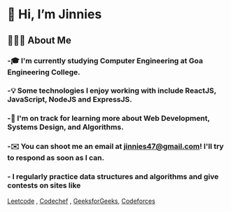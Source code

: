 # 👋 Hi, I’m Jinnies

## 👨🏻‍💻  About Me

### -🎓  I'm currently studying Computer Engineering at Goa Engineering College.

### -💡  Some technologies I enjoy working with include ReactJS, JavaScript, NodeJS and ExpressJS.

### -🌱  I'm on track for learning more about Web Development, Systems Design, and Algorithms.

### -✉️  You can shoot me an email at jinnies47@gmail.com! I'll try to respond as soon as I can.

### - I regularly practice data structures and algorithms and give contests on sites like 
[Leetcode](https://leetcode.com/jinnies47/) ,
[Codechef](https://codechef.com/user/jinnies47/) ,
[GeeksforGeeks](https://auth.geeksforgeeks.org/user/jinnies47/profile),
[Codeforces](https://codeforces.com/profile/jinnies47)
<!---
jinnies47/jinnies47 is a ✨ special ✨ repository because its `README.md` (this file) appears on your GitHub profile.
You can click the Preview link to take a look at your changes.
--->
